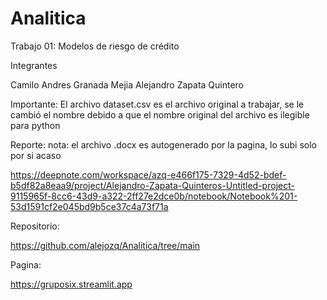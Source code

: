 # Analitica

 Trabajo 01: Modelos de riesgo de crédito


Integrantes

Camilo Andres Granada Mejia
Alejandro Zapata Quintero

Importante: El archivo dataset.csv es el archivo original a trabajar, se le cambió el nombre debido a que el nombre original del archivo es ilegible para python

Reporte:
nota: el archivo .docx es autogenerado por la pagina, lo subi solo por si acaso

https://deepnote.com/workspace/azq-e466f175-7329-4d52-bdef-b5df82a8eaa9/project/Alejandro-Zapata-Quinteros-Untitled-project-9115965f-8cc6-43d9-a322-2ff27e2dce0b/notebook/Notebook%201-53d1591cf2e045bd9b5ce37c4a73f71a

Repositorio:

https://github.com/alejozq/Analitica/tree/main

Pagina:

https://gruposix.streamlit.app

